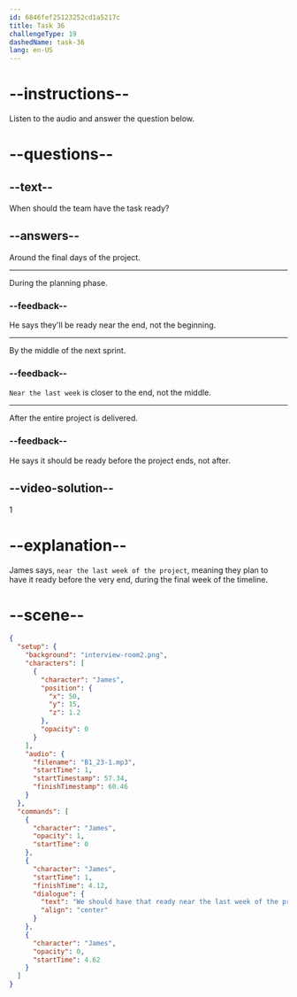 ```yaml
---
id: 6846fef25123252cd1a5217c
title: Task 36
challengeType: 19
dashedName: task-36
lang: en-US
---
```


<!-- (audio) James: We should have that ready near the last week of the project. -->

# --instructions--

Listen to the audio and answer the question below.

# --questions--

## --text--

When should the team have the task ready?

## --answers--

Around the final days of the project.

---

During the planning phase.

### --feedback--

He says they'll be ready near the end, not the beginning.

---

By the middle of the next sprint.

### --feedback--

`Near the last week` is closer to the end, not the middle.

---

After the entire project is delivered.

### --feedback--

He says it should be ready before the project ends, not after.

## --video-solution--

1

# --explanation--

James says, `near the last week of the project`, meaning they plan to have it ready before the very end, during the final week of the timeline.

# --scene--

```json
{
  "setup": {
    "background": "interview-room2.png",
    "characters": [
      {
        "character": "James",
        "position": {
          "x": 50,
          "y": 15,
          "z": 1.2
        },
        "opacity": 0
      }
    ],
    "audio": {
      "filename": "B1_23-1.mp3",
      "startTime": 1,
      "startTimestamp": 57.34,
      "finishTimestamp": 60.46
    }
  },
  "commands": [
    {
      "character": "James",
      "opacity": 1,
      "startTime": 0
    },
    {
      "character": "James",
      "startTime": 1,
      "finishTime": 4.12,
      "dialogue": {
        "text": "We should have that ready near the last week of the project.",
        "align": "center"
      }
    },
    {
      "character": "James",
      "opacity": 0,
      "startTime": 4.62
    }
  ]
}
```
